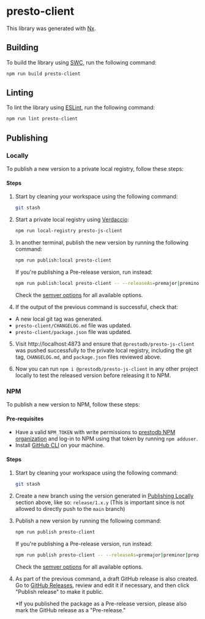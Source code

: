 # presto-client

This library was generated with [Nx](https://nx.dev).

## Building

To build the library using [SWC](https://swc.rs), run the following command:

```bash
npm run build presto-client
```

## Linting

To lint the library using [ESLint](https://eslint.org), run the following command:

```bash
npm run lint presto-client
```

## Publishing

### Locally

To publish a new version to a private local registry, follow these steps:

#### Steps

1. Start by cleaning your workspace using the following command:

   ```bash
   git stash
   ```

2. Start a private local registry using [Verdaccio](https://verdaccio.org):

   ```bash
   npm run local-registry presto-js-client
   ```

3. In another terminal, publish the new version by running the following command:

   ```bash
   npm run publish:local presto-client
   ```

   If you're publishing a Pre-release version, run instead:

   ```bash
   npm run publish:local presto-client -- --releaseAs=premajor|preminor|prepatch --preid=beta
   ```

   Check the [semver options](https://github.com/jscutlery/semver#available-options) for all available options.

4. If the output of the previous command is successful, check that:

- A new local git tag was generated.
- `presto-client/CHANGELOG.md` file was updated.
- `presto-client/package.json` file was updated.

5. Visit http://localhost:4873 and ensure that `@prestodb/presto-js-client` was pushed successfully to the private local registry, including the git tag, `CHANGELOG.md`, and `package.json` files reviewed above.

6. Now you can run `npm i @prestodb/presto-js-client` in any other project locally to test the released version before releasing it to NPM.

### NPM

To publish a new version to NPM, follow these steps:

#### Pre-requisites

- Have a valid `NPM_TOKEN` with write permissions to [prestodb NPM organization](https://www.npmjs.com/settings/prestodb/packages) and log-in to NPM using that token by running `npm adduser`.
- Install [GitHub CLI](https://cli.github.com/) on your machine.

#### Steps

1. Start by cleaning your workspace using the following command:

   ```bash
   git stash
   ```

2. Create a new branch using the version generated in [Publishing Locally](#Locally) section above, like so: `release/1.x.y` (This is important since is not allowed to directly push to the `main` branch)

3. Publish a new version by running the following command:

   ```bash
   npm run publish presto-client
   ```

   If you're publishing a Pre-release version, run instead:

   ```bash
   npm run publish presto-client -- --releaseAs=premajor|preminor|prepatch --preid=beta
   ```

   Check the [semver options](https://github.com/jscutlery/semver#available-options) for all available options.

4. As part of the previous command, a draft GitHub release is also created. Go to [GitHub Releases](https://github.com/prestodb/presto-js-client/releases), review and edit it if necessary, and then click "Publish release" to make it public.

   \*If you published the package as a Pre-release version, please also mark the GitHub release as a "Pre-release."
